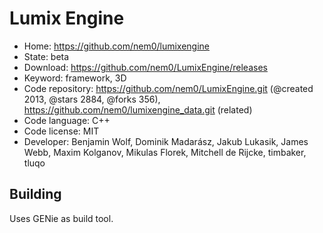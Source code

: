 # Lumix Engine

- Home: https://github.com/nem0/lumixengine
- State: beta
- Download: https://github.com/nem0/LumixEngine/releases
- Keyword: framework, 3D
- Code repository: https://github.com/nem0/LumixEngine.git (@created 2013, @stars 2884, @forks 356), https://github.com/nem0/lumixengine_data.git (related)
- Code language: C++
- Code license: MIT
- Developer: Benjamin Wolf, Dominik Madarász, Jakub Lukasik, James Webb, Maxim Kolganov, Mikulas Florek, Mitchell de Rijcke, timbaker, tluqo

## Building

Uses GENie as build tool.
